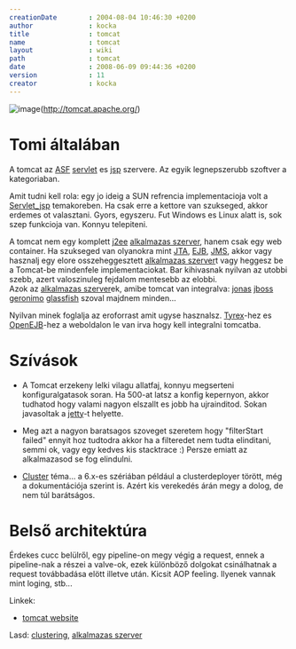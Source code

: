 ```yaml
---
creationDate        : 2004-08-04 10:46:30 +0200 
author              : kocka 
title               : tomcat 
name                : tomcat 
layout              : wiki 
path                : tomcat 
date                : 2008-06-09 09:44:36 +0200 
version             : 11 
creator             : kocka 
---
```

![image](http://tomcat.apache.org/images/tomcat.gif)(http://tomcat.apache.org/)

# Tomi általában

A tomcat az [ASF](ASF.html) [servlet](servlet.html) es [jsp](JSP.html) szervere. Az egyik legnepszerubb szoftver a kategoriaban.

Amit tudni kell rola: egy jo ideig a SUN refrencia implementacioja volt a [Servlet_jsp](servlet_jsp.html) temakoreben. Ha csak erre a kettore van szukseged, akkor erdemes ot valasztani. Gyors, egyszeru. Fut Windows es Linux alatt is, sok szep funkcioja van. Konnyu telepiteni.

A tomcat nem egy komplett [j2ee](j2ee.html) [alkalmazas szerver](Alkalmazas%20Szerver.html), hanem csak egy web container. Ha szukseged van olyanokra mint [JTA](JTA.html), [EJB](EJB.html), [JMS](JMS.html), akkor vagy hasznalj egy elore osszeheggesztett [alkalmazas szerver](Alkalmazas%20Szerver.html)t vagy heggesz be a Tomcat-be mindenfele implementaciokat. Bar kihivasnak nyilvan az utobbi szebb, azert valoszinuleg fejdalom mentesebb az elobbi.<br/>
Azok az [alkalmazas szerver](Alkalmazas%20Szerver.html)ek, amibe tomcat van integralva: [jonas](jonas.html) [jboss](jboss.html) [geronimo](geronimo.html) [glassfish](glassfish.html) szoval majdnem minden...

Nyilvan minek foglalja az eroforrast amit ugyse hasznalsz.
[Tyrex](tyrex.html)-hez es [OpenEJB](OpenEJB.html)-hez a weboldalon le van irva hogy kell integralni tomcatba.

# Szívások

*   A Tomcat erzekeny lelki vilagu allatfaj, konnyu megserteni konfiguralgatasok soran. Ha 500-at latsz a konfig kepernyon, akkor tudhatod hogy valami nagyon elszallt es jobb ha ujrainditod. Sokan javasoltak a [jetty](jetty.html)-t helyette.

*   Meg azt a nagyon baratsagos szoveget szeretem hogy "filterStart failed" ennyit hoz tudtodra akkor ha a filteredet nem tudta elinditani, semmi ok, vagy egy kedves kis stacktrace :) Persze emiatt az alkalmazasod se fog elindulni.

*   [Cluster](cluster.html) téma... a 6.x-es szériában például a clusterdeployer törött, még a dokumentációja szerint is. Azért kis verekedés árán megy a dolog, de nem túl barátságos.

# Belső architektúra

Érdekes cucc belülről, egy pipeline-on megy végig a request, ennek a pipeline-nak a részei a valve-ok, ezek különböző dolgokat csinálhatnak a request továbbadása elött illetve után. Kicsit AOP feeling. Ilyenek vannak mint loging, stb...

Linkek:

*   [tomcat website](http://tomcat.apache.org/)


Lasd: [clustering](Missing.html), [alkalmazas szerver](Alkalmazas%20Szerver.html)
